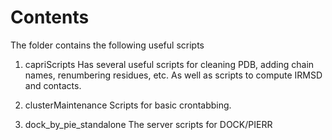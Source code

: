 # Contents

The folder contains the following useful scripts

1. capriScripts
Has several useful scripts for cleaning PDB, adding chain names, renumbering residues, etc. As well as scripts to compute IRMSD and contacts. 

2. clusterMaintenance
Scripts for basic crontabbing.

3. dock_by_pie_standalone
The server scripts for DOCK/PIERR
